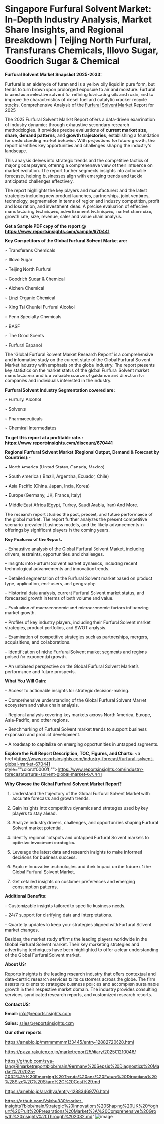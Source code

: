 # Singapore Furfural Solvent Market: In-Depth Industry Analysis, Market Share Insights, and Regional Breakdown | Teijing North Furfural, Transfurans Chemicals, Illovo Sugar, Goodrich Sugar & Chemical

<strong>Furfural Solvent Market Snapshot 2025-2033:</strong>

Furfural is an aldehyde of furan and is a yellow oily liquid in pure form, but tends to turn brown upon prolonged exposure to air and moisture. Furfural is used as a selective solvent for refining lubricating oils and rosin, and to improve the characteristics of diesel fuel and catalytic cracker recycle stocks. Comprehensive Analysis of the <a href=https://www.reportsinsights.com/sample/670441>Furfural Solvent Market</a> Report for 2025

The 2025 Furfural Solvent Market Report offers a data-driven examination of industry dynamics through exhaustive secondary research methodologies. It provides precise evaluations of <strong>current market size, share, demand patterns</strong>, and <strong>growth trajectories</strong>, establishing a foundation for understanding market behavior. With projections for future growth, the report identifies key opportunities and challenges shaping the industry's landscape.

This analysis delves into strategic trends and the competitive tactics of major global players, offering a comprehensive view of their influence on market evolution. The report further segments insights into actionable forecasts, helping businesses align with emerging trends and tackle anticipated challenges effectively.

The report highlights the key players and manufacturers and the latest strategies including new product launches, partnerships, joint ventures, technology, segmentation in terms of region and industry competition, profit and loss ration, and investment ideas. A precise evaluation of effective manufacturing techniques, advertisement techniques, market share size, growth rate, size, revenue, sales and value chain analysis.

<strong>Get a Sample PDF copy of the report @ <a href=https://www.reportsinsights.com/sample/670441 style=color:#0000ff;>https://www.reportsinsights.com/sample/670441</a></strong>

<strong>Key Competitors of the Global Furfural Solvent Market are:</strong>

‣ Transfurans Chemicals

‣ Illovo Sugar

‣ Teijing North Furfural

‣ Goodrich Sugar & Chemical

‣ Alchem Chemical

‣ Linzi Organic Chemical

‣ Xing Tai Chunlei Furfural Alcohol

‣ Penn Specialty Chemicals

‣ BASF

‣ The Good Scents

‣ Furfural Espanol

The ‘Global Furfural Solvent Market Research Report’ is a comprehensive and informative study on the current state of the Global Furfural Solvent Market industry with emphasis on the global industry. The report presents key statistics on the market status of the global Furfural Solvent market manufacturers and is a valuable source of guidance and direction for companies and individuals interested in the industry.

<strong>Furfural Solvent Industry Segmentation covered are:</strong>

‣ Furfuryl Alcohol

‣ Solvents

‣ Pharmaceuticals

‣ Chemical Intermediates

<strong>To get this report at a profitable rate.: <a href=https://www.reportsinsights.com/discount/670441 style=color:#0000ff;>https://www.reportsinsights.com/discount/670441</a></strong>

<strong>Regional Furfural Solvent Market (Regional Output, Demand &amp; Forecast by Countries):-</strong>

• North America (United States, Canada, Mexico)

• South America ( Brazil, Argentina, Ecuador, Chile)

• Asia Pacific (China, Japan, India, Korea)

• Europe (Germany, UK, France, Italy)

• Middle East Africa (Egypt, Turkey, Saudi Arabia, Iran) And More.

The research report studies the past, present, and future performance of the global market. The report further analyzes the present competitive scenario, prevalent business models, and the likely advancements in offerings by significant players in the coming years.

<strong>Key Features of the Report:</strong>

– Exhaustive analysis of the Global Furfural Solvent Market, including drivers, restraints, opportunities, and challenges.

– Insights into Furfural Solvent market dynamics, including recent technological advancements and innovation trends.

– Detailed segmentation of the Furfural Solvent market based on product type, application, end-users, and geography.

– Historical data analysis, current Furfural Solvent market status, and forecasted growth in terms of both volume and value.

– Evaluation of macroeconomic and microeconomic factors influencing market growth.

– Profiles of key industry players, including their Furfural Solvent market strategies, product portfolios, and SWOT analysis.

– Examination of competitive strategies such as partnerships, mergers, acquisitions, and collaborations.

– Identification of niche Furfural Solvent market segments and regions poised for exponential growth.

– An unbiased perspective on the Global Furfural Solvent Market’s performance and future prospects.

<strong>What You Will Gain:</strong>

– Access to actionable insights for strategic decision-making.

– Comprehensive understanding of the Global Furfural Solvent Market ecosystem and value chain analysis.

– Regional analysis covering key markets across North America, Europe, Asia-Pacific, and other regions.

– Benchmarking of Furfural Solvent market trends to support business expansion and product development.

– A roadmap to capitalize on emerging opportunities in untapped segments.

<strong>Explore the Full Report Description, TOC, Figures, and Charts:</strong>
<a href=https://www.reportsinsights.com/industry-forecast/furfural-solvent-global-market-670441 style=""color:#0000ff;"">https://www.reportsinsights.com/industry-forecast/furfural-solvent-global-market-670441</a>

<strong>Why Choose the Global Furfural Solvent Market Report?</strong>

1. Understand the trajectory of the Global Furfural Solvent Market with accurate forecasts and growth trends.

2. Gain insights into competitive dynamics and strategies used by key players to stay ahead.

3. Analyze industry drivers, challenges, and opportunities shaping Furfural Solvent market potential.

4. Identify regional hotspots and untapped Furfural Solvent markets to optimize investment strategies.

5. Leverage the latest data and research insights to make informed decisions for business success.

6. Explore innovative technologies and their impact on the future of the Global Furfural Solvent Market.

7. Get detailed insights on customer preferences and emerging consumption patterns.

<strong>Additional Benefits:</strong>

– Customizable insights tailored to specific business needs.

– 24/7 support for clarifying data and interpretations.

– Quarterly updates to keep your strategies aligned with Furfural Solvent market changes.

Besides, the market study affirms the leading players worldwide in the Global Furfural Solvent market. Their key marketing strategies and advertising techniques have been highlighted to offer a clear understanding of the Global Furfural Solvent market.

<strong><strong>About US</strong>:</strong>

Reports Insights is the leading research industry that offers contextual and data-centric research services to its customers across the globe. The firm assists its clients to strategize business policies and accomplish sustainable growth in their respective market domain. The industry provides consulting services, syndicated research reports, and customized research reports.

<strong>Contact US:</strong>

<p class=><b>Email:</b> <a href=mailto:info@reportsinsights.com>info@reportsinsights.com</a></p>
<p class=><b>Sales:</b> <a href=mailto:sales@reportsinsights.com>sales@reportsinsights.com</a></p>

<strong>Our other reports</strong>

<a href=https://ameblo.jp/mmmmmmm123445/entry-12882720628.html>https://ameblo.jp/mmmmmmm123445/entry-12882720628.html</a>

<a href=https://plaza.rakuten.co.jp/marketreport25/diary/202501210046/>https://plaza.rakuten.co.jp/marketreport25/diary/202501210046/</a>

<a href=https://github.com/swa-lang/RImarketreport/blob/main/Germany%20Sepsis%20Diagnostics%20Market%202025-2032%3A%20Emerging%20Trends%20and%20Future%20Directions%20%28Size%2C%20Share%2C%20Cost%29.md>https://github.com/swa-lang/RImarketreport/blob/main/Germany%20Sepsis%20Diagnostics%20Market%202025-2032%3A%20Emerging%20Trends%20and%20Future%20Directions%20%28Size%2C%20Share%2C%20Cost%29.md</a>

<a href=https://ameblo.jp/aradhya/entry-12883469776.html>https://ameblo.jp/aradhya/entry-12883469776.html</a>

<a href=https://github.com/Vaishu839/market-insights1/blob/main/Strategic%20Innovations%20Shaping%20UK%20Yoghurt%20Fruit%20Preparations%20Market%3A%20Comprehensive%20Growth%20Insights%20Through%202032.md>https://github.com/Vaishu839/market-insights1/blob/main/Strategic%20Innovations%20Shaping%20UK%20Yoghurt%20Fruit%20Preparations%20Market%3A%20Comprehensive%20Growth%20Insights%20Through%202032.md</a>"
![image](https://github.com/user-attachments/assets/746e7ab7-286f-4750-9e64-a9b0c991fb38)
